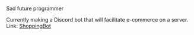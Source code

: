 Sad future programmer

Currently making a Discord bot that will facilitate e-commerce on a server. Link: [ShoppingBot](https://github.com/TuanDangIT/ShoppingBot)
